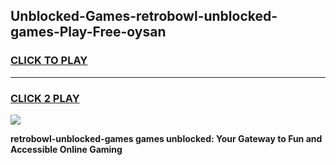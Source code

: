 
## Unblocked-Games-retrobowl-unblocked-games-Play-Free-oysan
<h3>
<a href="https://premium76.site?title=retrobowl-unblocked-games&ref=20M">CLICK TO PLAY</a></h3>
<hr>

<h3>
<a href="https://premium76.site?title=retrobowl-unblocked-games&ref=20M">CLICK 2 PLAY</a>
  
</h3>

<a href="https://premium76.site?title=retrobowl-unblocked-games&ref=19M"><img src="https://clearcache.store/games.png"></a>


**retrobowl-unblocked-games games unblocked: Your Gateway to Fun and Accessible Online Gaming**
